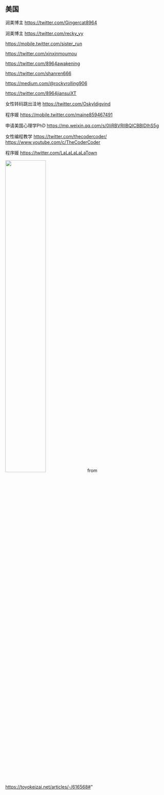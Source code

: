 ## 美国

润美博主 https://twitter.com/Gingercat8964

润美博主 https://twitter.com/recky_yy

https://mobile.twitter.com/sister_run

https://twitter.com/xinxinmoumou

https://twitter.com/8964awakening

https://twitter.com/shanren666

https://medium.com/@rockyrolling906

https://twitter.com/8964jiansuiXT

女性转码跳出洼地 https://twitter.com/Oskyldigvind

程序媛 https://mobile.twitter.com/maine859467491

申请美国心理学PhD https://mp.weixin.qq.com/s/0IiRBVRIlBQICBBIDIhS5g

女性编程教学 https://twitter.com/thecodercoder/  https://www.youtube.com/c/TheCoderCoder

程序媛 https://twitter.com/LaLaLaLaLaTown

<img src="https://pbs.twimg.com/media/FciR5TvXkAI6rW6?format=jpg&name=medium"  width="50%" height="50%"> from https://toyokeizai.net/articles/-/616568#"
